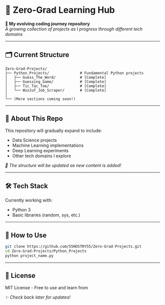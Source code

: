 # 📂 Zero-Grad Learning Hub

**🚀 My evolving coding journey repository**  
*A growing collection of projects as I progress through different tech domains*

---

## 🗂 Current Structure

```
Zero-Grad-Projects/
├── Python_Projects/              # Fundamental Python projects
│   ├── Guess_The_Word/           # [Complete]
│   ├── Guessing_Game/            # [Complete] 
│   ├── Tic_Tac_Toe/              # [Complete]
│   └── Wuzzuf_Job_Scraper/       # [Complete]
│
└── (More sections coming soon!)
```

---

## 🌱 About This Repo

This repository will gradually expand to include:
- Data Science projects
- Machine Learning implementations  
- Deep Learning experiments
- Other tech domains I explore

*🔔 The structure will be updated as new content is added!*

---

## 🛠️ Tech Stack

Currently working with:
- Python 3
- Basic libraries (random, sys, etc.)

---

## 📌 How to Use

```bash
git clone https://github.com/55HOSTRY55/Zero-Grad-Projects.git
cd Zero-Grad-Projects/Python_Projects
python project_name.py
```

---

## 📜 License

MIT License - Free to use and learn from

*✨ Check back later for updates!*